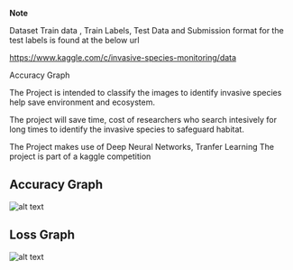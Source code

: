**Note**


Dataset
Train data , Train Labels, Test Data and Submission format for the test labels is found at the below url

https://www.kaggle.com/c/invasive-species-monitoring/data


Accuracy Graph

  
The Project is intended to classify the images to identify invasive species help save environment and ecosystem.

The project will save time, cost of researchers who search intesively for long times to identify the invasive species to safeguard habitat.

The Project makes use of Deep Neural Networks, Tranfer Learning
The project is part of a kaggle competition

## Accuracy Graph

![alt text](https://github.com/vijayPagi/MachineLearningCapstone/blob/master/accuracy.PNG)

## Loss Graph

![alt text](https://github.com/vijayPagi/MachineLearningCapstone/blob/master/Loss.png)
